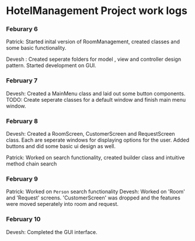 # HotelManagement Project work logs


### Feburary 6

Patrick: Started inital version of RoomManagement, created classes and some basic functionality.


Devesh : Created seperate folders for model , view and controller design pattern. Started development on GUI.

### February 7
Devesh: Created a MainMenu class and laid out some button components. TODO: Create seperate classes for a default window and finish main menu window.

### February 8
Devesh: Created a RoomScreen, CustomerScreen and RequestScreen class. Each are seperate windows for displaying options for the user. Added buttons and did some basic ui design as well.

Patrick: Worked on search functionality, created builder class and intuitive method chain search

### February 9

Patrick: Worked on `Person` search functionality
Devesh: Worked on 'Room' and 'Request' screens. 'CustomerScreen' was dropped and the features were moved seperately into room and request.

### February 10
Devesh: Completed the GUI interface.
